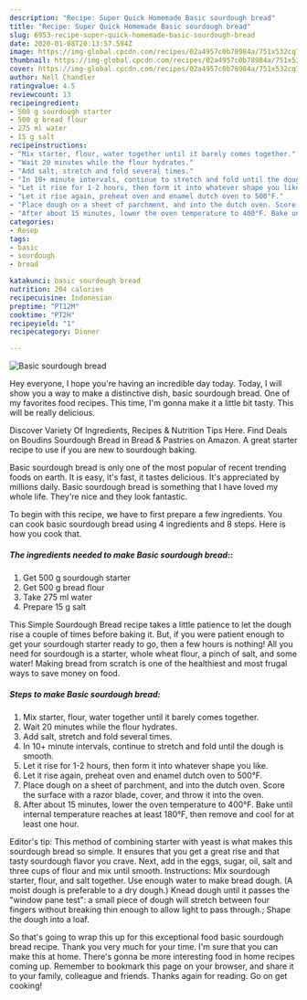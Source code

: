```yaml
---
description: "Recipe: Super Quick Homemade Basic sourdough bread"
title: "Recipe: Super Quick Homemade Basic sourdough bread"
slug: 6953-recipe-super-quick-homemade-basic-sourdough-bread
date: 2020-01-08T20:13:57.594Z
image: https://img-global.cpcdn.com/recipes/02a4957c0b78984a/751x532cq70/basic-sourdough-bread-recipe-main-photo.jpg
thumbnail: https://img-global.cpcdn.com/recipes/02a4957c0b78984a/751x532cq70/basic-sourdough-bread-recipe-main-photo.jpg
cover: https://img-global.cpcdn.com/recipes/02a4957c0b78984a/751x532cq70/basic-sourdough-bread-recipe-main-photo.jpg
author: Nell Chandler
ratingvalue: 4.5
reviewcount: 13
recipeingredient:
- 500 g sourdough starter
- 500 g bread flour
- 275 ml water
- 15 g salt
recipeinstructions:
- "Mix starter, flour, water together until it barely comes together."
- "Wait 20 minutes while the flour hydrates."
- "Add salt, stretch and fold several times."
- "In 10+ minute intervals, continue to stretch and fold until the dough is smooth."
- "Let it rise for 1-2 hours, then form it into whatever shape you like."
- "Let it rise again, preheat oven and enamel dutch oven to 500°F."
- "Place dough on a sheet of parchment, and into the dutch oven. Score the surface with a razor blade, cover, and throw it into the oven."
- "After about 15 minutes, lower the oven temperature to 400°F. Bake until internal temperature reaches at least 180°F, then remove and cool for at least one hour."
categories:
- Resep
tags:
- basic
- sourdough
- bread

katakunci: basic sourdough bread
nutrition: 204 calories
recipecuisine: Indonesian
preptime: "PT12M"
cooktime: "PT2H"
recipeyield: "1"
recipecategory: Dinner

---
```



![Basic sourdough bread](https://img-global.cpcdn.com/recipes/02a4957c0b78984a/751x532cq70/basic-sourdough-bread-recipe-main-photo.jpg)

Hey everyone, I hope you're having an incredible day today. Today, I will show you a way to make a distinctive dish, basic sourdough bread. One of my favorites food recipes. This time, I'm gonna make it a little bit tasty. This will be really delicious.

Discover Variety Of Ingredients, Recipes &amp; Nutrition Tips Here. Find Deals on Boudins Sourdough Bread in Bread &amp; Pastries on Amazon. A great starter recipe to use if you are new to sourdough baking.

Basic sourdough bread is only one of the most popular of recent trending foods on earth. It is easy, it's fast, it tastes delicious. It's appreciated by millions daily. Basic sourdough bread is something that I have loved my whole life. They're nice and they look fantastic.


To begin with this recipe, we have to first prepare a few ingredients. You can cook basic sourdough bread using 4 ingredients and 8 steps. Here is how you cook that.

##### The ingredients needed to make Basic sourdough bread::

1. Get 500 g sourdough starter
1. Get 500 g bread flour
1. Take 275 ml water
1. Prepare 15 g salt


This Simple Sourdough Bread recipe takes a little patience to let the dough rise a couple of times before baking it. But, if you were patient enough to get your sourdough starter ready to go, then a few hours is nothing! All you need for sourdough is a starter, whole wheat flour, a pinch of salt, and some water! Making bread from scratch is one of the healthiest and most frugal ways to save money on food. 

##### Steps to make Basic sourdough bread:

1. Mix starter, flour, water together until it barely comes together.
1. Wait 20 minutes while the flour hydrates.
1. Add salt, stretch and fold several times.
1. In 10+ minute intervals, continue to stretch and fold until the dough is smooth.
1. Let it rise for 1-2 hours, then form it into whatever shape you like.
1. Let it rise again, preheat oven and enamel dutch oven to 500°F.
1. Place dough on a sheet of parchment, and into the dutch oven. Score the surface with a razor blade, cover, and throw it into the oven.
1. After about 15 minutes, lower the oven temperature to 400°F. Bake until internal temperature reaches at least 180°F, then remove and cool for at least one hour.


Editor&#39;s tip: This method of combining starter with yeast is what makes this sourdough bread so simple. It ensures that you get a great rise and that tasty sourdough flavor you crave. Next, add in the eggs, sugar, oil, salt and three cups of flour and mix until smooth. Instructions: Mix sourdough starter, flour, and salt together. Use enough water to make bread dough. (A moist dough is preferable to a dry dough.) Knead dough until it passes the &#34;window pane test&#34;: a small piece of dough will stretch between four fingers without breaking thin enough to allow light to pass through.; Shape the dough into a loaf. 

So that's going to wrap this up for this exceptional food basic sourdough bread recipe. Thank you very much for your time. I'm sure that you can make this at home. There's gonna be more interesting food in home recipes coming up. Remember to bookmark this page on your browser, and share it to your family, colleague and friends. Thanks again for reading. Go on get cooking!
